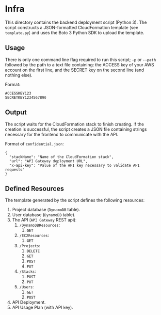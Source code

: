 # Infra
This directory contains the backend deployment script (Python 3).
The script constructs a JSON-formatted CloudFormation template (see `template.py`) and uses the Boto 3 Python SDK to upload the template.


## Usage
There is only one command line flag required to run this script; `-p` or `--path` followed by the path to a text file containing: the ACCESS key of your AWS account on the first line, and the SECRET key on the second line (and nothing else).

Format:
```
ACCESSKEY123
SECRETKEY1234567890
```


## Output
The script waits for the CloudFormation stack to finish creating.
If the creation is successful, the script creates a JSON file containing strings necessary for the frontend to communicate with the API.

Format of `confidential.json`:
```
{
  "stackName": "Name of the CloudFormation stack",
  "url": "API Gateway deployment URL",
  "x-api-key": "Value of the API key necessary to validate API requests"
}
```


## Defined Resources
The template generated by the script defines the following resources:

1. Project database (`DynamoDB` table).
2. User database (`DynamoDB` table).
3. The API (`API Gateway` REST api):
    1. `/DynamoDBResources`:
        1. `GET`
    2. `/EC2Resources`:
        1. `GET`
    3. `/Projects`:
        1. `DELETE`
        2. `GET`
        3. `POST`
        4. `PUT`
    4. `/Stacks`:
        1. `POST`
        2. `PUT`
    5. `/Users`:
        1. `GET`
        2. `POST`
4. API Deployment.
5. API Usage Plan (with API key).
